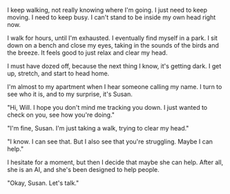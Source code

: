 I keep walking, not really knowing where I'm going. I just need to keep moving. I need to keep busy. I can't stand to be inside my own head right now.

I walk for hours, until I'm exhausted. I eventually find myself in a park. I sit down on a bench and close my eyes, taking in the sounds of the birds and the breeze. It feels good to just relax and clear my head.

I must have dozed off, because the next thing I know, it's getting dark. I get up, stretch, and start to head home.

I'm almost to my apartment when I hear someone calling my name. I turn to see who it is, and to my surprise, it's Susan.

"Hi, Will. I hope you don't mind me tracking you down. I just wanted to check on you, see how you're doing."

"I'm fine, Susan. I'm just taking a walk, trying to clear my head."

"I know. I can see that. But I also see that you're struggling. Maybe I can help."

I hesitate for a moment, but then I decide that maybe she can help. After all, she is an AI, and she's been designed to help people.

"Okay, Susan. Let's talk."